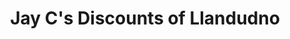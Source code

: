 ---
title: "Jay C's Discounts of Llandudno"
url: /llandudno/jay-cs-discounts-of-llandudno/
shop: Kleidung
---